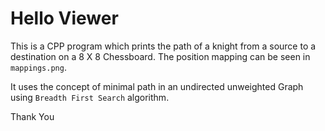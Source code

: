 # Hello Viewer

This is a CPP program which prints the path of a knight from a source to a destination on a 8 X 8 Chessboard.
The position mapping can be seen in `mappings.png`.

It uses the concept of minimal path in an undirected unweighted Graph using `Breadth First Search` algorithm.

Thank You


